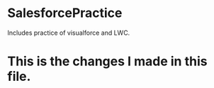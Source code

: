 # SalesforcePractice
Includes practice of visualforce and LWC.
# This is the changes I made in this file.